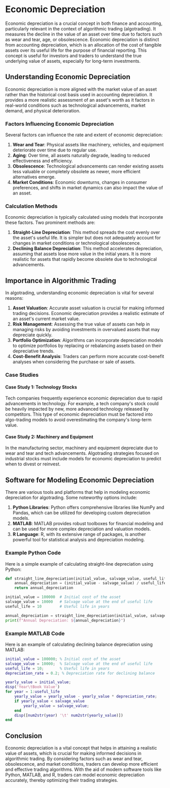 # Economic Depreciation

Economic depreciation is a crucial concept in both finance and accounting, particularly relevant in the context of algorithmic trading (algotrading). It measures the decline in the value of an asset over time due to factors such as wear and tear, age, or obsolescence. Economic depreciation is distinct from accounting depreciation, which is an allocation of the cost of tangible assets over its useful life for the purpose of financial reporting. This concept is useful for investors and traders to understand the true underlying value of assets, especially for long-term investments.

## Understanding Economic Depreciation

Economic depreciation is more aligned with the market value of an asset rather than the historical cost basis used in accounting depreciation. It provides a more realistic assessment of an asset's worth as it factors in real-world conditions such as technological advancements, market demand, and physical deterioration. 

### Factors Influencing Economic Depreciation

Several factors can influence the rate and extent of economic depreciation:

1. **Wear and Tear**: Physical assets like machinery, vehicles, and equipment deteriorate over time due to regular use.
2. **Aging**: Over time, all assets naturally degrade, leading to reduced effectiveness and efficiency.
3. **Obsolescence**: Technological advancements can render existing assets less valuable or completely obsolete as newer, more efficient alternatives emerge.
4. **Market Conditions**: Economic downturns, changes in consumer preferences, and shifts in market dynamics can also impact the value of an asset.

### Calculation Methods

Economic depreciation is typically calculated using models that incorporate these factors. Two prominent methods are:

1. **Straight-Line Depreciation**: This method spreads the cost evenly over the asset's useful life. It is simpler but does not adequately account for changes in market conditions or technological obsolescence.
2. **Declining Balance Depreciation**: This method accelerates depreciation, assuming that assets lose more value in the initial years. It is more realistic for assets that rapidly become obsolete due to technological advancements.

## Importance in Algorithmic Trading

In algotrading, understanding economic depreciation is vital for several reasons:

1. **Asset Valuation**: Accurate asset valuation is crucial for making informed trading decisions. Economic depreciation provides a realistic estimate of an asset's current market value.
2. **Risk Management**: Assessing the true value of assets can help in managing risks by avoiding investments in overvalued assets that may depreciate quickly.
3. **Portfolio Optimization**: Algorithms can incorporate depreciation models to optimize portfolios by replacing or rebalancing assets based on their depreciative trends.
4. **Cost-Benefit Analysis**: Traders can perform more accurate cost-benefit analyses when considering the purchase or sale of assets.

### Case Studies

#### Case Study 1: Technology Stocks

Tech companies frequently experience economic depreciation due to rapid advancements in technology. For example, a tech company's stock could be heavily impacted by new, more advanced technology released by competitors. This type of economic depreciation must be factored into algo-trading models to avoid overestimating the company's long-term value.

#### Case Study 2: Machinery and Equipment

In the manufacturing sector, machinery and equipment depreciate due to wear and tear and tech advancements. Algotrading strategies focused on industrial stocks must include models for economic depreciation to predict when to divest or reinvest.

## Software for Modeling Economic Depreciation

There are various tools and platforms that help in modeling economic depreciation for algotrading. Some noteworthy options include:

1. **Python Libraries**: Python offers comprehensive libraries like NumPy and Pandas, which can be utilized for developing custom depreciation models.
2. **MATLAB**: MATLAB provides robust toolboxes for financial modeling and can be used for more complex depreciation and valuation models.
3. **R Language**: R, with its extensive range of packages, is another powerful tool for statistical analysis and depreciation modeling.

### Example Python Code

Here is a simple example of calculating straight-line depreciation using Python:

```python
def straight_line_depreciation(initial_value, salvage_value, useful_life):
    annual_depreciation = (initial_value - salvage_value) / useful_life
    return annual_depreciation

initial_value = 100000  # Initial cost of the asset
salvage_value = 10000   # Salvage value at the end of useful life
useful_life = 10        # Useful life in years

annual_depreciation = straight_line_depreciation(initial_value, salvage_value, useful_life)
print(f"Annual Depreciation: ${annual_depreciation}")
```

### Example MATLAB Code

Here is an example of calculating declining balance depreciation using MATLAB:

```matlab
initial_value = 100000; % Initial cost of the asset
salvage_value = 10000;  % Salvage value at the end of useful life
useful_life = 10;       % Useful life in years
depreciation_rate = 0.2; % Depreciation rate for declining balance

yearly_value = initial_value;
disp('Year\tBook Value')
for year = 1:useful_life
    yearly_value = yearly_value - yearly_value * depreciation_rate;
    if yearly_value < salvage_value
        yearly_value = salvage_value;
    end
    disp([num2str(year) '\t' num2str(yearly_value)])
end
```

## Conclusion

Economic depreciation is a vital concept that helps in attaining a realistic value of assets, which is crucial for making informed decisions in algorithmic trading. By considering factors such as wear and tear, obsolescence, and market conditions, traders can develop more efficient and effective trading algorithms. With the aid of modern software tools like Python, MATLAB, and R, traders can model economic depreciation accurately, thereby optimizing their trading strategies.